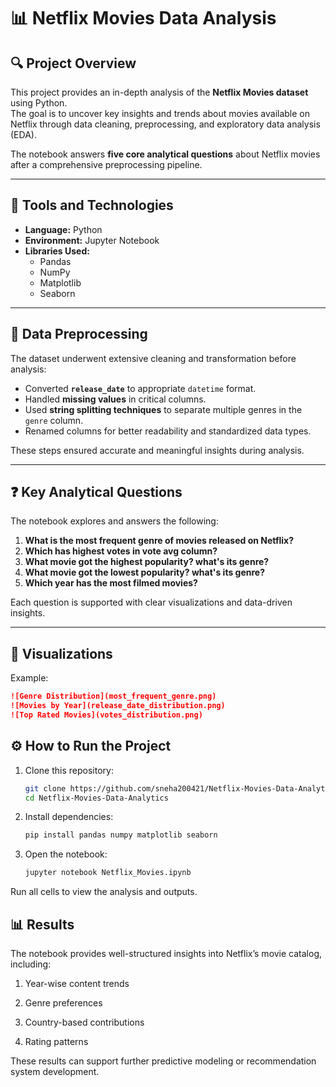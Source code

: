 # 📊 Netflix Movies Data Analysis

## 🔍 Project Overview
This project provides an in-depth analysis of the **Netflix Movies dataset** using Python.  
The goal is to uncover key insights and trends about movies available on Netflix through data cleaning, preprocessing, and exploratory data analysis (EDA).  

The notebook answers **five core analytical questions** about Netflix movies after a comprehensive preprocessing pipeline.

---

## 🧰 Tools and Technologies
- **Language:** Python  
- **Environment:** Jupyter Notebook  
- **Libraries Used:**
  - Pandas  
  - NumPy  
  - Matplotlib  
  - Seaborn  

---

## 🧹 Data Preprocessing
The dataset underwent extensive cleaning and transformation before analysis:
- Converted **`release_date`** to appropriate `datetime` format.  
- Handled **missing values** in critical columns.  
- Used **string splitting techniques** to separate multiple genres in the `genre` column.  
- Renamed columns for better readability and standardized data types.  

These steps ensured accurate and meaningful insights during analysis.

---

## ❓ Key Analytical Questions
The notebook explores and answers the following:
1. **What is the most frequent genre of movies released on Netflix?**  
2. **Which has highest votes in vote avg column?**  
3. **What movie got the highest popularity? what's its genre?**  
4. **What movie got the lowest popularity? what's its genre?**  
5. **Which year has the most filmed movies?**

 

Each question is supported with clear visualizations and data-driven insights.

---

## 📸 Visualizations


Example:
```markdown
![Genre Distribution](most_frequent_genre.png)
![Movies by Year](release_date_distribution.png)
![Top Rated Movies](votes_distribution.png)
```
## ⚙️ How to Run the Project
1. Clone this repository:
   ```bash
   git clone https://github.com/sneha200421/Netflix-Movies-Data-Analytics.git
   cd Netflix-Movies-Data-Analytics
2. Install dependencies:

    ```bash
    pip install pandas numpy matplotlib seaborn
    ```
3. Open the notebook:

    ```bash
    jupyter notebook Netflix_Movies.ipynb
     ```
Run all cells to view the analysis and outputs.

## 📊 Results

The notebook provides well-structured insights into Netflix’s movie catalog, including:

1. Year-wise content trends

2. Genre preferences

3. Country-based contributions

4. Rating patterns

These results can support further predictive modeling or recommendation system development.
